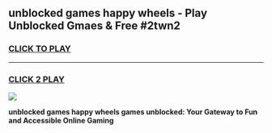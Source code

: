 
## unblocked games happy wheels - Play Unblocked Gmaes & Free #2twn2
<h3>
<a href="https://news.freeplayer.one?title=unblocked_games_happy_wheels&ref=03M">CLICK TO PLAY</a></h3>
<hr>

<h3>
<a href="https://news.freeplayer.one?title=unblocked_games_happy_wheels&ref=03M">CLICK 2 PLAY</a>
  
</h3>

<a href="https://news.freeplayer.one?title=unblocked_games_happy_wheels&ref=03M"><img src="https://clearcache.store/games.png"></a>


**unblocked games happy wheels games unblocked: Your Gateway to Fun and Accessible Online Gaming**
